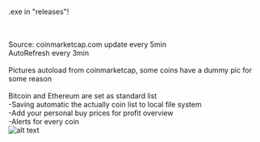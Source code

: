  
.exe in "releases"!

<br><br>
<a>Source: coinmarketcap.com update every 5min<br>AutoRefresh every 3min<br><br>
Pictures autoload from coinmarketcap, some coins have a dummy pic for some reason<br><br>Bitcoin and Ethereum are set as standard list<br>
-Saving automatic the actually coin list to local file system    <br>
-Add your personal buy prices for profit overview   <br>
-Alerts for every coin    <br>
![alt text](https://fs.bitcoinmagazine.com/img/images/altcoins.width-800.jpg)

